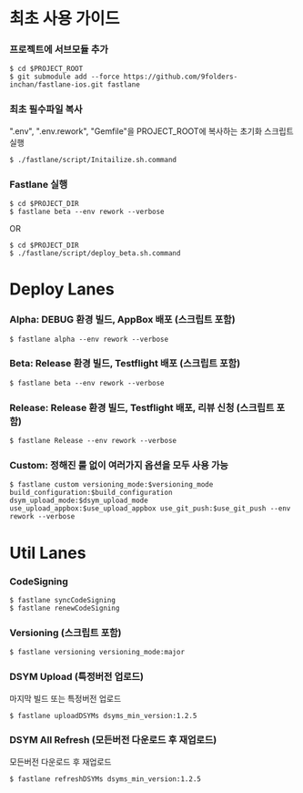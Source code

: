# 최초 사용 가이드 
### 프로젝트에 서브모듈 추가
``` 
$ cd $PROJECT_ROOT
$ git submodule add --force https://github.com/9folders-inchan/fastlane-ios.git fastlane
``` 

### 최초 필수파일 복사 
".env", ".env.rework", "Gemfile"을 PROJECT_ROOT에 복사하는 초기화 스크립트 실행  
```
$ ./fastlane/script/Initailize.sh.command
``` 

### Fastlane 실행
```  
$ cd $PROJECT_DIR
$ fastlane beta --env rework --verbose
``` 
OR 
```  
$ cd $PROJECT_DIR
$ ./fastlane/script/deploy_beta.sh.command
``` 

# Deploy Lanes 
### Alpha: DEBUG 환경 빌드, AppBox 배포 (스크립트 포함)
``` 
$ fastlane alpha --env rework --verbose
``` 

### Beta: Release 환경 빌드, Testflight 배포 (스크립트 포함)
``` 
$ fastlane beta --env rework --verbose
``` 

### Release: Release 환경 빌드, Testflight 배포, 리뷰 신청 (스크립트 포함)
``` 
$ fastlane Release --env rework --verbose
``` 

### Custom: 정해진 룰 없이 여러가지 옵션을 모두 사용 가능 
``` 
$ fastlane custom versioning_mode:$versioning_mode build_configuration:$build_configuration dsym_upload_mode:$dsym_upload_mode use_upload_appbox:$use_upload_appbox use_git_push:$use_git_push --env rework --verbose
``` 

# Util Lanes
### CodeSigning
``` 
$ fastlane syncCodeSigning
$ fastlane renewCodeSigning
``` 

### Versioning (스크립트 포함)
``` 
$ fastlane versioning versioning_mode:major
``` 

### DSYM Upload (특정버전 업로드)
마지막 빌드 또는 특정버전 업로드 
``` 
$ fastlane uploadDSYMs dsyms_min_version:1.2.5
``` 

### DSYM All Refresh (모든버전 다운로드 후 재업로드)
모든버전 다운로드 후 재업로드
``` 
$ fastlane refreshDSYMs dsyms_min_version:1.2.5
``` 
